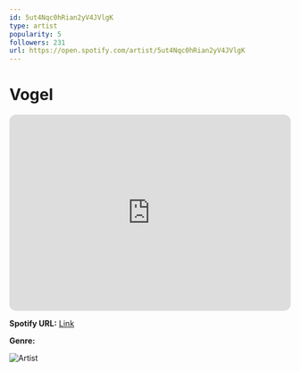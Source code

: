 ```yaml
---
id: 5ut4Nqc0hRian2yV4JVlgK
type: artist
popularity: 5
followers: 231
url: https://open.spotify.com/artist/5ut4Nqc0hRian2yV4JVlgK
---
```

# Vogel

<iframe style="border-radius:12px" src="https://open.spotify.com/embed/artist/5ut4Nqc0hRian2yV4JVlgK" width="100%" height="352" frameBorder="0" allowfullscreen="" allow="autoplay; clipboard-write; encrypted-media; fullscreen; picture-in-picture" loading="lazy"></iframe>

**Spotify URL:** [Link](https://open.spotify.com/artist/5ut4Nqc0hRian2yV4JVlgK)

**Genre:** 

![Artist](https://i.scdn.co/image/ab6761610000e5eb18f7dcadcecb2f0c376a085d)
